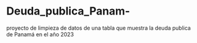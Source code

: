 # Deuda_publica_Panam-
proyecto de limpieza de datos de una tabla que muestra la deuda publica de Panamá en el año 2023

